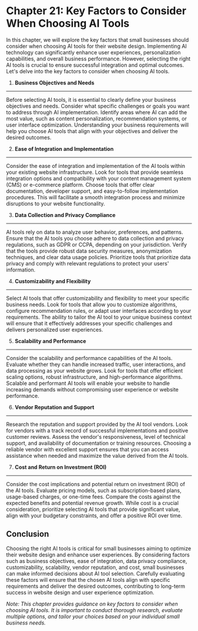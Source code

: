 Chapter 21: Key Factors to Consider When Choosing AI Tools
==========================================================

In this chapter, we will explore the key factors that small businesses should consider when choosing AI tools for their website design. Implementing AI technology can significantly enhance user experiences, personalization capabilities, and overall business performance. However, selecting the right AI tools is crucial to ensure successful integration and optimal outcomes. Let's delve into the key factors to consider when choosing AI tools.

1. **Business Objectives and Needs**
------------------------------------

Before selecting AI tools, it is essential to clearly define your business objectives and needs. Consider what specific challenges or goals you want to address through AI implementation. Identify areas where AI can add the most value, such as content personalization, recommendation systems, or user interface optimization. Understanding your business requirements will help you choose AI tools that align with your objectives and deliver the desired outcomes.

2. **Ease of Integration and Implementation**
---------------------------------------------

Consider the ease of integration and implementation of the AI tools within your existing website infrastructure. Look for tools that provide seamless integration options and compatibility with your content management system (CMS) or e-commerce platform. Choose tools that offer clear documentation, developer support, and easy-to-follow implementation procedures. This will facilitate a smooth integration process and minimize disruptions to your website functionality.

3. **Data Collection and Privacy Compliance**
---------------------------------------------

AI tools rely on data to analyze user behavior, preferences, and patterns. Ensure that the AI tools you choose adhere to data collection and privacy regulations, such as GDPR or CCPA, depending on your jurisdiction. Verify that the tools provide robust data security measures, anonymization techniques, and clear data usage policies. Prioritize tools that prioritize data privacy and comply with relevant regulations to protect your users' information.

4. **Customizability and Flexibility**
--------------------------------------

Select AI tools that offer customizability and flexibility to meet your specific business needs. Look for tools that allow you to customize algorithms, configure recommendation rules, or adapt user interfaces according to your requirements. The ability to tailor the AI tool to your unique business context will ensure that it effectively addresses your specific challenges and delivers personalized user experiences.

5. **Scalability and Performance**
----------------------------------

Consider the scalability and performance capabilities of the AI tools. Evaluate whether they can handle increased traffic, user interactions, and data processing as your website grows. Look for tools that offer efficient scaling options, robust infrastructure, and high-performance algorithms. Scalable and performant AI tools will enable your website to handle increasing demands without compromising user experience or website performance.

6. **Vendor Reputation and Support**
------------------------------------

Research the reputation and support provided by the AI tool vendors. Look for vendors with a track record of successful implementations and positive customer reviews. Assess the vendor's responsiveness, level of technical support, and availability of documentation or training resources. Choosing a reliable vendor with excellent support ensures that you can access assistance when needed and maximize the value derived from the AI tools.

7. **Cost and Return on Investment (ROI)**
------------------------------------------

Consider the cost implications and potential return on investment (ROI) of the AI tools. Evaluate pricing models, such as subscription-based plans, usage-based charges, or one-time fees. Compare the costs against the expected benefits and potential revenue growth. While cost is a crucial consideration, prioritize selecting AI tools that provide significant value, align with your budgetary constraints, and offer a positive ROI over time.

Conclusion
----------

Choosing the right AI tools is critical for small businesses aiming to optimize their website design and enhance user experiences. By considering factors such as business objectives, ease of integration, data privacy compliance, customizability, scalability, vendor reputation, and cost, small businesses can make informed decisions about AI tool selection. Carefully evaluating these factors will ensure that the chosen AI tools align with specific requirements and deliver the desired outcomes, contributing to long-term success in website design and user experience optimization.

*Note: This chapter provides guidance on key factors to consider when choosing AI tools. It is important to conduct thorough research, evaluate multiple options, and tailor your choices based on your individual small business needs.*
